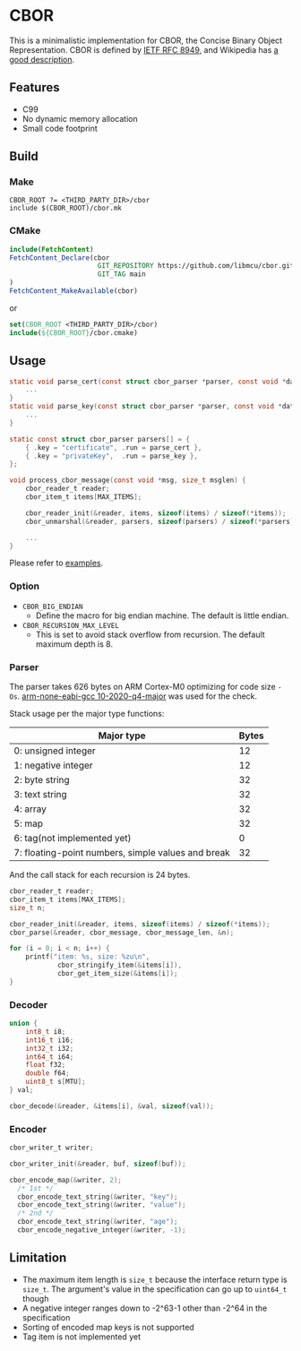 # CBOR
This is a minimalistic implementation for CBOR, the Concise Binary Object
Representation. CBOR is defined by
[IETF RFC 8949](https://datatracker.ietf.org/doc/html/rfc8949), and
Wikipedia has [a good description](https://en.wikipedia.org/wiki/CBOR).

## Features

* C99
* No dynamic memory allocation
* Small code footprint

## Build
### Make

```make
CBOR_ROOT ?= <THIRD_PARTY_DIR>/cbor
include $(CBOR_ROOT)/cbor.mk
```

### CMake

```cmake
include(FetchContent)
FetchContent_Declare(cbor
                      GIT_REPOSITORY https://github.com/libmcu/cbor.git
                      GIT_TAG main
)
FetchContent_MakeAvailable(cbor)
```

or

```cmake
set(CBOR_ROOT <THIRD_PARTY_DIR>/cbor)
include(${CBOR_ROOT}/cbor.cmake)
```

## Usage

```c
static void parse_cert(const struct cbor_parser *parser, const void *data, size_t datasize, void *arg) {
	...
}
static void parse_key(const struct cbor_parser *parser, const void *data, size_t datasize, void *arg) {
	...
}

static const struct cbor_parser parsers[] = {
	{ .key = "certificate", .run = parse_cert },
	{ .key = "privateKey",  .run = parse_key },
};

void process_cbor_message(const void *msg, size_t msglen) {
	cbor_reader_t reader;
	cbor_item_t items[MAX_ITEMS];

	cbor_reader_init(&reader, items, sizeof(items) / sizeof(*items));
	cbor_unmarshal(&reader, parsers, sizeof(parsers) / sizeof(*parsers), msg, msglen, 0);

	...
}
```

Please refer to [examples](examples).

### Option

* `CBOR_BIG_ENDIAN`
  - Define the macro for big endian machine. The default is little endian.
* `CBOR_RECURSION_MAX_LEVEL`
  - This is set to avoid stack overflow from recursion. The default maximum
    depth is 8.

### Parser

The parser takes 626 bytes on ARM Cortex-M0 optimizing for code size `-Os`.
[arm-none-eabi-gcc
10-2020-q4-major](https://developer.arm.com/-/media/Files/downloads/gnu-rm/10-2020q4/gcc-arm-none-eabi-10-2020-q4-major-src.tar.bz2?revision=8f69a18b-dbe3-45ec-b896-3ba56844938d&hash=946C702B1C99A84CD0C441357D578E80B2A56EF9)
was used for the check.

Stack usage per the major type functions:

| Major type                                         | Bytes |
| -------------------------------------------------- | ----- |
| 0: unsigned integer                                | 12    |
| 1: negative integer                                | 12    |
| 2: byte string                                     | 32    |
| 3: text string                                     | 32    |
| 4: array                                           | 32    |
| 5: map                                             | 32    |
| 6: tag(not implemented yet)                        | 0     |
| 7: floating-point numbers, simple values and break | 32    |

And the call stack for each recursion is 24 bytes.

```c
cbor_reader_t reader;
cbor_item_t items[MAX_ITEMS];
size_t n;

cbor_reader_init(&reader, items, sizeof(items) / sizeof(*items));
cbor_parse(&reader, cbor_message, cbor_message_len, &n);

for (i = 0; i < n; i++) {
	printf("item: %s, size: %zu\n",
			cbor_stringify_item(&items[i]),
			cbor_get_item_size(&items[i]);
}
```

### Decoder

```c
union {
	int8_t i8;
	int16_t i16;
	int32_t i32;
	int64_t i64;
	float f32;
	double f64;
	uint8_t s[MTU];
} val;

cbor_decode(&reader, &items[i], &val, sizeof(val));
```

### Encoder

```c
cbor_writer_t writer;

cbor_writer_init(&reader, buf, sizeof(buf));

cbor_encode_map(&writer, 2);
  /* 1st */
  cbor_encode_text_string(&writer, "key");
  cbor_encode_text_string(&writer, "value");
  /* 2nd */
  cbor_encode_text_string(&writer, "age");
  cbor_encode_negative_integer(&writer, -1);
```

## Limitation

* The maximum item length is `size_t` because the interface return type is `size_t`. The argument's value in the specification can go up to `uint64_t` though
* A negative integer ranges down to -2^63-1 other than -2^64 in the specification
* Sorting of encoded map keys is not supported
* Tag item is not implemented yet
